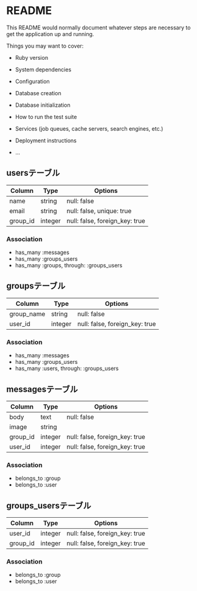 # README

This README would normally document whatever steps are necessary to get the
application up and running.

Things you may want to cover:

* Ruby version

* System dependencies

* Configuration

* Database creation

* Database initialization

* How to run the test suite

* Services (job queues, cache servers, search engines, etc.)

* Deployment instructions

* ...


## usersテーブル

|Column|Type|Options|
|------|----|-------|
|name|string|null: false|
|email|string|null: false, unique: true|
|group_id|integer|null: false, foreign_key: true|

### Association
- has_many :messages
- has_many :groups_users
- has_many :groups, through: :groups_users


## groupsテーブル

|Column|Type|Options|
|------|----|-------|
|group_name|string|null: false|
|user_id|integer|null: false, foreign_key: true|

### Association
- has_many :messages
- has_many :groups_users
- has_many :users, through: :groups_users


## messagesテーブル

|Column|Type|Options|
|------|----|-------|
|body|text|null: false|
|image|string|
|group_id|integer|null: false, foreign_key: true|
|user_id|integer|null: false, foreign_key: true|

### Association
- belongs_to :group
- belongs_to :user


## groups_usersテーブル

|Column|Type|Options|
|------|----|-------|
|user_id|integer|null: false, foreign_key: true|
|group_id|integer|null: false, foreign_key: true|

### Association
- belongs_to :group
- belongs_to :user
